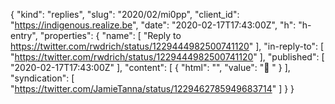 {
  "kind": "replies",
  "slug": "2020/02/mi0pp",
  "client_id": "https://indigenous.realize.be",
  "date": "2020-02-17T17:43:00Z",
  "h": "h-entry",
  "properties": {
    "name": [
      "Reply to https://twitter.com/rwdrich/status/1229444982500741120"
    ],
    "in-reply-to": [
      "https://twitter.com/rwdrich/status/1229444982500741120"
    ],
    "published": [
      "2020-02-17T17:43:00Z"
    ],
    "content": [
      {
        "html": "",
        "value": "🤗 "
      }
    ],
    "syndication": [
      "https://twitter.com/JamieTanna/status/1229462785949683714"
    ]
  }
}
